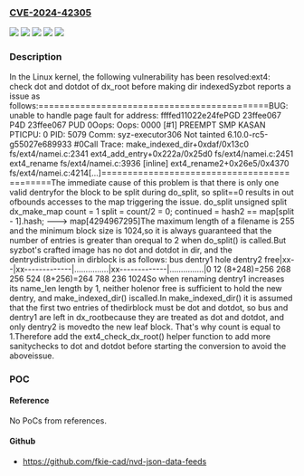 ### [CVE-2024-42305](https://cve.mitre.org/cgi-bin/cvename.cgi?name=CVE-2024-42305)
![](https://img.shields.io/static/v1?label=Product&message=Linux&color=blue)
![](https://img.shields.io/static/v1?label=Version&message=&color=brightgreen)
![](https://img.shields.io/static/v1?label=Version&message=2.6.19%20&color=brightgreen)
![](https://img.shields.io/static/v1?label=Version&message=ac27a0ec112a089f1a5102bc8dffc79c8c815571%20&color=brightgreen)
![](https://img.shields.io/static/v1?label=Vulnerability&message=n%2Fa&color=blue)

### Description

In the Linux kernel, the following vulnerability has been resolved:ext4: check dot and dotdot of dx_root before making dir indexedSyzbot reports a issue as follows:============================================BUG: unable to handle page fault for address: ffffed11022e24fePGD 23ffee067 P4D 23ffee067 PUD 0Oops: Oops: 0000 [#1] PREEMPT SMP KASAN PTICPU: 0 PID: 5079 Comm: syz-executor306 Not tainted 6.10.0-rc5-g55027e689933 #0Call Trace: <TASK> make_indexed_dir+0xdaf/0x13c0 fs/ext4/namei.c:2341 ext4_add_entry+0x222a/0x25d0 fs/ext4/namei.c:2451 ext4_rename fs/ext4/namei.c:3936 [inline] ext4_rename2+0x26e5/0x4370 fs/ext4/namei.c:4214[...]============================================The immediate cause of this problem is that there is only one valid dentryfor the block to be split during do_split, so split==0 results in out ofbounds accesses to the map triggering the issue.    do_split      unsigned split      dx_make_map       count = 1      split = count/2 = 0;      continued = hash2 == map[split - 1].hash;       ---> map[4294967295]The maximum length of a filename is 255 and the minimum block size is 1024,so it is always guaranteed that the number of entries is greater than orequal to 2 when do_split() is called.But syzbot's crafted image has no dot and dotdot in dir, and the dentrydistribution in dirblock is as follows:  bus     dentry1          hole           dentry2           free|xx--|xx-------------|...............|xx-------------|...............|0   12 (8+248)=256  268     256     524 (8+256)=264 788     236     1024So when renaming dentry1 increases its name_len length by 1, neither holenor free is sufficient to hold the new dentry, and make_indexed_dir() iscalled.In make_indexed_dir() it is assumed that the first two entries of thedirblock must be dot and dotdot, so bus and dentry1 are left in dx_rootbecause they are treated as dot and dotdot, and only dentry2 is movedto the new leaf block. That's why count is equal to 1.Therefore add the ext4_check_dx_root() helper function to add more sanitychecks to dot and dotdot before starting the conversion to avoid the aboveissue.

### POC

#### Reference
No PoCs from references.

#### Github
- https://github.com/fkie-cad/nvd-json-data-feeds

